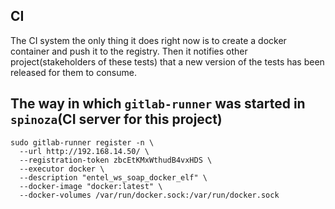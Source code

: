 

## CI
The CI system the only thing it does right now is to create a docker container 
and push it to the registry. Then it notifies other project(stakeholders of these
 tests) that a new version of the tests has been released for them to consume.

## The way in which ```gitlab-runner``` was started in ```spinoza```(CI server for this project)

```
sudo gitlab-runner register -n \
  --url http://192.168.14.50/ \
  --registration-token zbcEtKMxWthudB4vxHDS \
  --executor docker \
  --description "entel_ws_soap_docker_elf" \
  --docker-image "docker:latest" \
  --docker-volumes /var/run/docker.sock:/var/run/docker.sock
```
